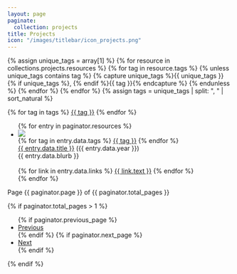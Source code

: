 ```yaml
---
layout: page
paginate:
  collection: projects
title: Projects
icon: "/images/titlebar/icon_projects.png"
---
```


{% assign unique_tags = array[1] %}
{% for resource in collections.projects.resources %}
  {% for tag in resource.tags %}
    {% unless unique_tags contains tag %}
      {% capture unique_tags %}{{ unique_tags }}{% if unique_tags %}, {% endif %}{{ tag }}{% endcapture %}
    {% endunless %}
  {% endfor %}
{% endfor %}
{% assign tags = unique_tags | split: ", " | sort_natural %}

<div class="projects-tag-list">
  {% for tag in tags %}
    <a class="project-tag" href="projects/{{ tag }}">{{ tag }}</a>
  {% endfor %}
</div>

<div class="project-divider"></div>

<div class="projects">
  <ul class="project-entries">
    {% for entry in paginator.resources %}
      <li class="project-entry">
          <a class ="project-cover" href="{{ entry.relative_url }}"><img class="project-cover-image" src="/images/projects/{{ entry.data.id }}_cover.png" /></a>
          <div class="project-padding"></div>
          <div class="project-info">
            <div class="project-tags">
              {% for tag in entry.data.tags %}
                <a class="project-tag" href="projects/{{ tag }}">{{ tag }}</a>
              {% endfor %}
            </div>
            <a class="project-title" href="{{ entry.relative_url }}">{{ entry.data.title }}</a> ({{ entry.data.year }})
            <div class="project-blurb">{{ entry.data.blurb }}</div>
            <br/>
            <div class="project-links">
              {% for link in entry.data.links %}
                <a class="project-link" href="{{link.link}}">{{ link.text }}</a>
              {% endfor %}
            </div>
          </div>
      </li>
    {% endfor %}
  </ul>
</div>

<div class="pagination">
  <div class="pagination-number">
    Page {{ paginator.page }} of {{ paginator.total_pages }}
  </div>

  {% if paginator.total_pages > 1 %}
    <ul class="pagination-controls">
      {% if paginator.previous_page %}
        <li>
          <a href="{{ paginator.previous_page_path }}">Previous</a>
        </li>
      {% endif %}
      {% if paginator.next_page %}
        <li>
          <a href="{{ paginator.next_page_path }}">Next</a>
        </li>
      {% endif %}
    </ul>
  {% endif %}
</div>